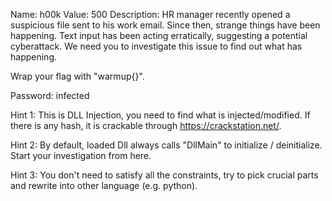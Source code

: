 Name: h00k
Value: 500
Description: HR manager recently opened a suspicious file sent to his work email. Since then, strange things have been happening. Text input has been acting erratically, suggesting a potential cyberattack. We need you to investigate this issue to find out what has happening.

Wrap your flag with "warmup{}".

Password: infected

Hint 1: This is DLL Injection, you need to find what is injected/modified. If there is any hash, it is crackable through https://crackstation.net/.

Hint 2: By default, loaded Dll always calls "DllMain" to initialize / deinitialize. Start your investigation from here.

Hint 3: You don't need to satisfy all the constraints, try to pick crucial parts and rewrite into other language (e.g. python).
